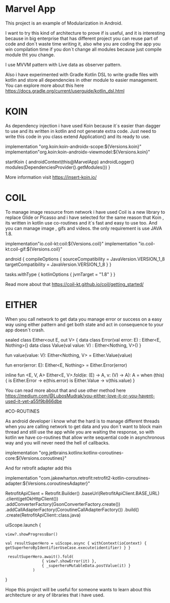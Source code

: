 # Marvel App

This project is an example of Modularization in Android.

I want to try this kind of architecture to prove if is useful, and it is interesting because in big enterprise that has different project you can reuse part of code
and don´t waste time writing it, also whe you are coding the app you win compilation time if you don´t change all modules because just compile module tht you change.

I use MVVM pattern with Live data as observer pattern.

Also i have experimented with Gradle Kotlin DSL to write gradle files with kotlin and store all dependencies in other module to easier management.
You can explore more about this here https://docs.gradle.org/current/userguide/kotlin_dsl.html

# KOIN

As dependency injection i have used Koin because it´s easier than dagger to use and its written in kotlin and not generate extra code.
Just need to write this code in you class extend Application() and its ready to use.

implementation "org.koin:koin-androidx-scope:${Versions.koin}"
implementation"org.koin:koin-androidx-viewmodel:${Versions.koin}"

 startKoin {
            androidContext(this@MarvelApp)
            androidLogger()
            modules(DependenciesProvider().getModules())
        }

More information visit https://insert-koin.io/

# COIL

To manage image resource from network i have used Coil is a new library to replace Glide or Picasso and i have selected for the same reason that Koin , its written in kotlin
use co-routines and it´s fast and easy to use too. And you can manage image , gifs and videos. the only requirement is use JAVA 1.8.

implementation"io.coil-kt:coil:${Versions.coil}"
implementation "io.coil-kt:coil-gif:${Versions.coil}"

android {
    compileOptions {
        sourceCompatibility = JavaVersion.VERSION_1_8
        targetCompatibility = JavaVersion.VERSION_1_8
    }
}

tasks.withType<KotlinCompile> {
    kotlinOptions {
        jvmTarget = "1.8"
    }
}

Read more about that https://coil-kt.github.io/coil/getting_started/

# EITHER

When you call network to get data you manage error or success on a easy way using either pattern and get both state and act in consequence to your app doesn´t crash.

sealed class Either<out E, out V> {
    data class Error<out E>(val error: E) : Either<E, Nothing>()
    data class Value<out V>(val value: V) : Either<Nothing, V>()
}

fun <V> value(value: V): Either<Nothing, V> = Either.Value(value)

fun <E> error(error: E): Either<E, Nothing> = Either.Error(error)

inline fun <E, V, A> Either<E, V>.fold(e: (E) -> A, v: (V) -> A): A = when (this) {
    is Either.Error -> e(this.error)
    is Either.Value -> v(this.value)
}

You can read more about that and use other method here https://medium.com/@LubosMudrak/you-either-love-it-or-you-havent-used-it-yet-a55f9b866dbe

#CO-ROUTINES

As android developer i know what the hard is to manage different threads when you are calling network to get data and you don´t want to block main thread and still use the app
while you are waiting the response, so with kotlin we have co-routines that allow write sequential code in asynchronous way and you will never need the hell of callbacks.

implementation "org.jetbrains.kotlinx:kotlinx-coroutines-core:${Versions.coroutines}"

And for retrofit adapter add this

implementation "com.jakewharton.retrofit:retrofit2-kotlin-coroutines-adapter:${Versions.coroutinesAdapter}"

RetrofitApiClient = Retrofit.Builder()
    .baseUrl(RetrofitApiClient.BASE_URL)
    .client(getOkHttpClient())
    .addConverterFactory(GsonConverterFactory.create())
    .addCallAdapterFactory(CoroutineCallAdapterFactory())
    .build()
    .create(RetrofitApiClient::class.java)

uiScope.launch {

    view?.showProgressBar()

    val resultSuperHero = uiScope.async { withContext(ioContext) { getSuperheroByIdentifierUseCase.execute(identifier) } }

     resultSuperHero.await().fold(
                    { view?.showError(it) },
                    { _superheroMutableData.postValue(it) }
                )
 }


Hope this project will be useful for someone wants to learn about this architecture or any of libraries that i have used.